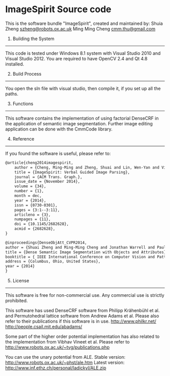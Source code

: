 # ImageSpirit Source code
This is the software bundle "ImageSpirit", created and maintained by:
  Shuia Zheng <szheng@robots.ox.ac.uk>
  Ming Ming Cheng <cmm.thu@gmail.com>


1. Building the System
----------------------
This code is tested under Windows 8.1 system with Visual Studio 2010 and Visual Studio 2012. You are required to have OpenCV 2.4 and Qt 4.8 installed. 



2. Build Process
----------------------
You open the sln file with visual studio, then compile it, if you set up all the paths.

3. Functions
----------------------
This software contains the implementation of using factorial DenseCRF in the application of semantic image segmentation. Further image editing application can be done with the CmmCode library.

4. Reference
----------------------
If you found the software is useful, please refer to:
```tex
@article{cheng2014imagespirit,
	author = {Cheng, Ming-Ming and Zheng, Shuai and Lin, Wen-Yan and Vineet, Vibhav and Sturgess, Paul and Crook, Nigel and Mitra, Niloy J. and Torr, Philip},
	title = {ImageSpirit: Verbal Guided Image Parsing},
	journal = {ACM Trans. Graph.},
	issue_date = {November 2014},
	volume = {34},
	number = {1},
	month = dec,
	year = {2014},
	issn = {0730-0301},
	pages = {3:1--3:11},
	articleno = {3},
	numpages = {11},
	doi = {10.1145/2682628},
	acmid = {2682628},
}
```
```tex
@inproceedings{DenseObjAtt_CVPR2014,
author = {Shuai Zheng and Ming-Ming Cheng and Jonathan Warrell and Paul Sturgess and Vibhav Vineet and Carsten Rother and Philip H. S. Torr},
title = {Dense Semantic Image Segmentation with Objects and Attributes},
booktitle = { IEEE International Conference on Computer Vision and Pattern Recognition (CVPR)},
address = {Columbus, Ohio, United States},
year = {2014}
}
```

5. License
----------------------
This software is free for non-commercial use. Any commercial use is strictly prohibited. 

This software has used DenseCRF software from Philipp Krähenbühl et al. and Permutohedral lattice software from Andrew Adams et al. Please also refer to their publications if this software is in use.
http://www.philkr.net/
http://people.csail.mit.edu/abadams/

Some part of the higher order potential implementation has also related to the implementation from Vibhav Vineet et al. Please refer to http://www.robots.ox.ac.uk/~tvg/publications.php

You can use the unary potential from ALE. 
Stable version: http://www.robots.ox.ac.uk/~phst/ale.htm
Latest version: http://www.inf.ethz.ch/personal/ladickyl/ALE.zip






